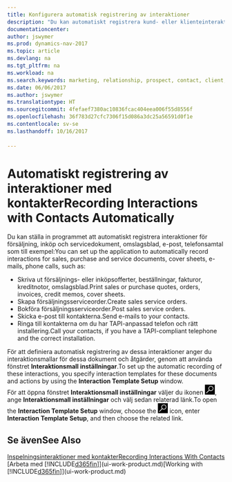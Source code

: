 ```yaml
---
title: Konfigurera automatisk registrering av interaktioner
description: "Du kan automatiskt registrera kund- eller klienteinteraktioner, till exempel för försäljnings-, inköps- och servicedokument eller telefonsamtal."
documentationcenter: 
author: jswymer
ms.prod: dynamics-nav-2017
ms.topic: article
ms.devlang: na
ms.tgt_pltfrm: na
ms.workload: na
ms.search.keywords: marketing, relationship, prospect, contact, client, customer
ms.date: 06/06/2017
ms.author: jswymer
ms.translationtype: HT
ms.sourcegitcommit: 4fefaef7380ac10836fcac404eea006f55d8556f
ms.openlocfilehash: 36f783d27cfc7306f15d086a3dc25a56591d0f1e
ms.contentlocale: sv-se
ms.lasthandoff: 10/16/2017

---
```

# <a name="recording-interactions-with-contacts-automatically"></a><span data-ttu-id="403c1-103">Automatiskt registrering av interaktioner med kontakter</span><span class="sxs-lookup"><span data-stu-id="403c1-103">Recording Interactions with Contacts Automatically</span></span>
<span data-ttu-id="403c1-104">Du kan ställa in programmet att automatiskt registrera interaktioner för försäljning, inköp och servicedokument, omslagsblad, e-post, telefonsamtal som till exempel:</span><span class="sxs-lookup"><span data-stu-id="403c1-104">You can set up the application to automatically record interactions for sales, purchase and service documents, cover sheets, e-mails, phone calls, such as:</span></span>

* <span data-ttu-id="403c1-105">Skriva ut försäljnings- eller inköpsofferter, beställningar, fakturor, kreditnotor, omslagsblad.</span><span class="sxs-lookup"><span data-stu-id="403c1-105">Print sales or purchase quotes, orders, invoices, credit memos, cover sheets.</span></span>
* <span data-ttu-id="403c1-106">Skapa försäljningsserviceorder.</span><span class="sxs-lookup"><span data-stu-id="403c1-106">Create sales service orders.</span></span>
* <span data-ttu-id="403c1-107">Bokföra försäljningsserviceorder.</span><span class="sxs-lookup"><span data-stu-id="403c1-107">Post sales service orders.</span></span>
* <span data-ttu-id="403c1-108">Skicka e-post till kontakterna.</span><span class="sxs-lookup"><span data-stu-id="403c1-108">Send e-mails to your contacts.</span></span>
* <span data-ttu-id="403c1-109">Ringa till kontakterna om du har TAPI-anpassad telefon och rätt installering.</span><span class="sxs-lookup"><span data-stu-id="403c1-109">Call your contacts, if you have a TAPI-compliant telephone and the correct installation.</span></span>

<span data-ttu-id="403c1-110">För att definiera automatisk registrering av dessa interaktioner anger du interaktionsmallar för dessa dokument och åtgärder, genom att använda fönstret **Interaktionsmall inställningar**.</span><span class="sxs-lookup"><span data-stu-id="403c1-110">To set up the automatic recording of these interactions, you specify interaction templates for these documents and actions by using the **Interaction Template Setup** window.</span></span>  
<span data-ttu-id="403c1-111">För att öppna fönstret **Interaktionsmall inställningar** väljer du ikonen ![Sök efter sida eller rapport](media/ui-search/search_small.png "ikonen Sök efter sida eller rapport"), ange **Interaktionsmall inställningar** och välj sedan relaterad länk.</span><span class="sxs-lookup"><span data-stu-id="403c1-111">To open the **Interaction Template Setup** window, choose the ![Search for Page or Report](media/ui-search/search_small.png "Search for Page or Report icon") icon, enter **Interaction Template Setup**, and then choose the related link.</span></span>

## <a name="see-also"></a><span data-ttu-id="403c1-112">Se även</span><span class="sxs-lookup"><span data-stu-id="403c1-112">See Also</span></span>
[<span data-ttu-id="403c1-113">Inspelningsinteraktioner med kontakter</span><span class="sxs-lookup"><span data-stu-id="403c1-113">Recording Interactions With Contacts</span></span>](marketing-interactions.md)  
<span data-ttu-id="403c1-114">[Arbeta med [!INCLUDE[d365fin](includes/d365fin_md.md)]](ui-work-product.md)</span><span class="sxs-lookup"><span data-stu-id="403c1-114">[Working with [!INCLUDE[d365fin](includes/d365fin_md.md)]](ui-work-product.md)</span></span>  

